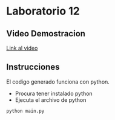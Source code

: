 # Laboratorio 12
## Video Demostracion

[Link al video](https://www.youtube.com/watch?v=8f4r8i0uV8U)

## Instrucciones
El codigo generado funciona con python. 

- Procura tener instalado python
- Ejecuta el archivo de python
```  
python main.py
```
